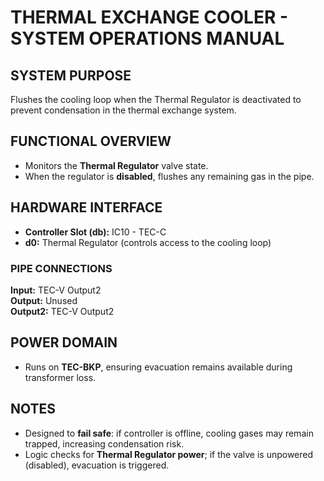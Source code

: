# THERMAL EXCHANGE COOLER - SYSTEM OPERATIONS MANUAL

## SYSTEM PURPOSE
Flushes the cooling loop when the Thermal Regulator is deactivated to prevent condensation in the thermal exchange system.

## FUNCTIONAL OVERVIEW
* Monitors the **Thermal Regulator** valve state.
* When the regulator is **disabled**, flushes any remaining gas in the pipe.

## HARDWARE INTERFACE
* **Controller Slot (db):** IC10 - TEC-C
* **d0:** Thermal Regulator (controls access to the cooling loop)

### PIPE CONNECTIONS
**Input:** TEC-V Output2  
**Output:** Unused  
**Output2:** TEC-V Output2

## POWER DOMAIN
* Runs on **TEC-BKP**, ensuring evacuation remains available during transformer loss.

## NOTES
* Designed to **fail safe**: if controller is offline, cooling gases may remain trapped, increasing condensation risk.
* Logic checks for **Thermal Regulator power**; if the valve is unpowered (disabled), evacuation is triggered.